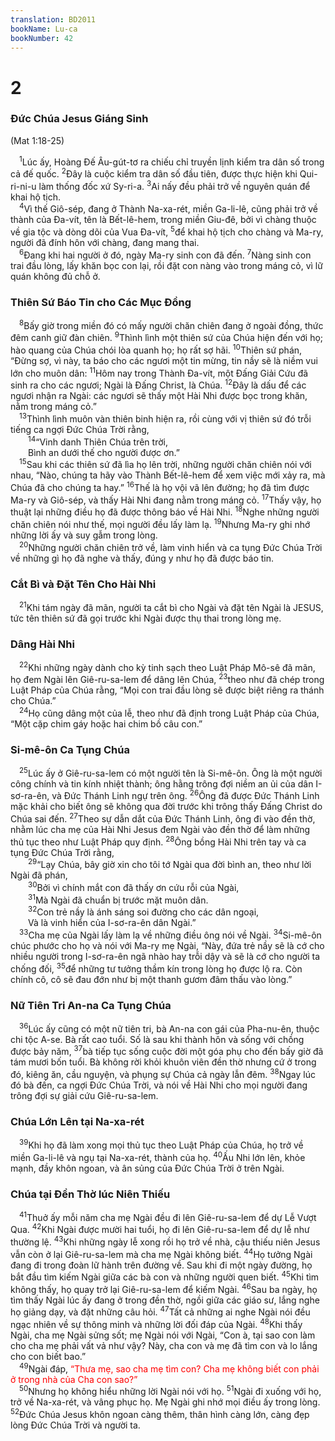 ```yaml
---
translation: BD2011
bookName: Lu-ca 
bookNumber: 42
---
```


<div class="title"><h1>2</h1><h3>Ðức Chúa Jesus Giáng Sinh</h3><p> (Mat 1:18-25)</p></div>
<span class="verse lu_2_1"> <sup>1</sup>Lúc ấy, Hoàng Ðế Âu-gút-tơ ra chiếu chỉ truyền lịnh kiểm tra dân số trong cả đế quốc. </span>
<span class="verse lu_2_2"><sup>2</sup>Ðây là cuộc kiểm tra dân số đầu tiên, được thực hiện khi Qui-ri-ni-u làm thống đốc xứ Sy-ri-a. </span>
<span class="verse lu_2_3"><sup>3</sup>Ai nấy đều phải trở về nguyên quán để khai hộ tịch.<br/></span>
<span class="verse lu_2_4"> <sup>4</sup>Vì thế Giô-sép, đang ở Thành Na-xa-rét, miền Ga-li-lê, cũng phải trở về thành của Ða-vít, tên là Bết-lê-hem, trong miền Giu-đê, bởi vì chàng thuộc về gia tộc và dòng dõi của Vua Ða-vít, </span>
<span class="verse lu_2_5"><sup>5</sup>để khai hộ tịch cho chàng và Ma-ry, người đã đính hôn với chàng, đang mang thai.<br/></span>
<span class="verse lu_2_6"> <sup>6</sup>Ðang khi hai người ở đó, ngày Ma-ry sinh con đã đến. </span>
<span class="verse lu_2_7"><sup>7</sup>Nàng sinh con trai đầu lòng, lấy khăn bọc con lại, rồi đặt con nàng vào trong máng cỏ, vì lữ quán không đủ chỗ ở.<br/></span>
<div class="title"><h3>Thiên Sứ Báo Tin cho Các Mục Ðồng</h3></div>
<span class="verse lu_2_8"> <sup>8</sup>Bấy giờ trong miền đó có mấy người chăn chiên đang ở ngoài đồng, thức đêm canh giữ đàn chiên. </span>
<span class="verse lu_2_9"><sup>9</sup>Thình lình một thiên sứ của Chúa hiện đến với họ; hào quang của Chúa chói lòa quanh họ; họ rất sợ hãi. </span>
<span class="verse lu_2_10"><sup>10</sup>Thiên sứ phán, “Ðừng sợ, vì này, ta báo cho các ngươi một tin mừng, tin nầy sẽ là niềm vui lớn cho muôn dân: </span>
<span class="verse lu_2_11"><sup>11</sup>Hôm nay trong Thành Ða-vít, một Ðấng Giải Cứu đã sinh ra cho các ngươi; Ngài là Ðấng Christ, là Chúa. </span>
<span class="verse lu_2_12"><sup>12</sup>Ðây là dấu để các ngươi nhận ra Ngài: các ngươi sẽ thấy một Hài Nhi được bọc trong khăn, nằm trong máng cỏ.”<br/></span>
<span class="verse lu_2_13"> <sup>13</sup>Thình lình muôn vàn thiên binh hiện ra, rồi cùng với vị thiên sứ đó trỗi tiếng ca ngợi Ðức Chúa Trời rằng,<br/></span>
<span class="verse lu_2_14">  <sup>14</sup>“Vinh danh Thiên Chúa trên trời,<br/>  Bình an dưới thế cho người được ơn.” <br/></span>
<span class="verse lu_2_15"> <sup>15</sup>Sau khi các thiên sứ đã lìa họ lên trời, những người chăn chiên nói với nhau, “Nào, chúng ta hãy vào Thành Bết-lê-hem để xem việc mới xảy ra, mà Chúa đã cho chúng ta hay.” </span>
<span class="verse lu_2_16"><sup>16</sup>Thế là họ vội vã lên đường; họ đã tìm được Ma-ry và Giô-sép, và thấy Hài Nhi đang nằm trong máng cỏ. </span>
<span class="verse lu_2_17"><sup>17</sup>Thấy vậy, họ thuật lại những điều họ đã được thông báo về Hài Nhi. </span>
<span class="verse lu_2_18"><sup>18</sup>Nghe những người chăn chiên nói như thế, mọi người đều lấy làm lạ. </span>
<span class="verse lu_2_19"><sup>19</sup>Nhưng Ma-ry ghi nhớ những lời ấy và suy gẫm trong lòng.<br/></span>
<span class="verse lu_2_20"> <sup>20</sup>Những người chăn chiên trở về, làm vinh hiển và ca tụng Ðức Chúa Trời về những gì họ đã nghe và thấy, đúng y như họ đã được báo tin.<br/></span>
<div class="title"><h3>Cắt Bì và Ðặt Tên Cho Hài Nhi</h3></div>
<span class="verse lu_2_21"> <sup>21</sup>Khi tám ngày đã mãn, người ta cắt bì cho Ngài và đặt tên Ngài là JESUS, tức tên thiên sứ đã gọi trước khi Ngài được thụ thai trong lòng mẹ.<br/></span>
<div class="title"><h3>Dâng Hài Nhi</h3></div>
<span class="verse lu_2_22"> <sup>22</sup>Khi những ngày dành cho kỳ tinh sạch theo Luật Pháp Mô-sê đã mãn, họ đem Ngài lên Giê-ru-sa-lem để dâng lên Chúa, </span>
<span class="verse lu_2_23"><sup>23</sup>theo như đã chép trong Luật Pháp của Chúa rằng, “Mọi con trai đầu lòng sẽ được biệt riêng ra thánh cho Chúa.” <br/></span>
<span class="verse lu_2_24"> <sup>24</sup>Họ cũng dâng một của lễ, theo như đã định trong Luật Pháp của Chúa, “Một cặp chim gáy hoặc hai chim bồ câu con.” <br/></span>
<div class="title"><h3>Si-mê-ôn Ca Tụng Chúa</h3></div>
<span class="verse lu_2_25"> <sup>25</sup>Lúc ấy ở Giê-ru-sa-lem có một người tên là Si-mê-ôn. Ông là một người công chính và tin kính nhiệt thành; ông hằng trông đợi niềm an ủi của dân I-sơ-ra-ên, và Ðức Thánh Linh ngự trên ông. </span>
<span class="verse lu_2_26"><sup>26</sup>Ông đã được Ðức Thánh Linh mặc khải cho biết ông sẽ không qua đời trước khi trông thấy Ðấng Christ do Chúa sai đến. </span>
<span class="verse lu_2_27"><sup>27</sup>Theo sự dẫn dắt của Ðức Thánh Linh, ông đi vào đền thờ, nhằm lúc cha mẹ của Hài Nhi Jesus đem Ngài vào đền thờ để làm những thủ tục theo như Luật Pháp quy định. </span>
<span class="verse lu_2_28"><sup>28</sup>Ông bồng Hài Nhi trên tay và ca tụng Ðức Chúa Trời rằng,<br/></span>
<span class="verse lu_2_29">  <sup>29</sup>“Lạy Chúa, bây giờ xin cho tôi tớ Ngài qua đời bình an, theo như lời Ngài đã phán,<br/></span>
<span class="verse lu_2_30">  <sup>30</sup>Bởi vì chính mắt con đã thấy ơn cứu rỗi của Ngài,<br/></span>
<span class="verse lu_2_31">  <sup>31</sup>Mà Ngài đã chuẩn bị trước mặt muôn dân.<br/></span>
<span class="verse lu_2_32">  <sup>32</sup>Con trẻ nầy là ánh sáng soi đường cho các dân ngoại,<br/>  Và là vinh hiển của I-sơ-ra-ên dân Ngài.”<br/></span>
<span class="verse lu_2_33"> <sup>33</sup>Cha mẹ của Ngài lấy làm lạ về những điều ông nói về Ngài. </span>
<span class="verse lu_2_34"><sup>34</sup>Si-mê-ôn chúc phước cho họ và nói với Ma-ry mẹ Ngài, “Này, đứa trẻ nầy sẽ là cớ cho nhiều người trong I-sơ-ra-ên ngã nhào hay trỗi dậy và sẽ là cớ cho người ta chống đối, </span>
<span class="verse lu_2_35"><sup>35</sup>để những tư tưởng thầm kín trong lòng họ được lộ ra. Còn chính cô, cô sẽ đau đớn như bị một thanh gươm đâm thấu vào lòng.”<br/></span>
<div class="title"><h3>Nữ Tiên Tri An-na Ca Tụng Chúa</h3></div>
<span class="verse lu_2_36"> <sup>36</sup>Lúc ấy cũng có một nữ tiên tri, bà An-na con gái của Pha-nu-ên, thuộc chi tộc A-se. Bà rất cao tuổi. Số là sau khi thành hôn và sống với chồng được bảy năm, </span>
<span class="verse lu_2_37"><sup>37</sup>bà tiếp tục sống cuộc đời một góa phụ cho đến bấy giờ đã tám mươi bốn tuổi. Bà không rời khỏi khuôn viên đền thờ nhưng cứ ở trong đó, kiêng ăn, cầu nguyện, và phụng sự Chúa cả ngày lẫn đêm. </span>
<span class="verse lu_2_38"><sup>38</sup>Ngay lúc đó bà đến, ca ngợi Ðức Chúa Trời, và nói về Hài Nhi cho mọi người đang trông đợi sự giải cứu Giê-ru-sa-lem.<br/></span>
<div class="title"><h3>Chúa Lớn Lên tại Na-xa-rét</h3></div>
<span class="verse lu_2_39"> <sup>39</sup>Khi họ đã làm xong mọi thủ tục theo Luật Pháp của Chúa, họ trở về miền Ga-li-lê và ngụ tại Na-xa-rét, thành của họ. </span>
<span class="verse lu_2_40"><sup>40</sup>Ấu Nhi lớn lên, khỏe mạnh, đầy khôn ngoan, và ân sủng của Ðức Chúa Trời ở trên Ngài.<br/></span>
<div class="title"><h3>Chúa tại Ðền Thờ lúc Niên Thiếu</h3></div>
<span class="verse lu_2_41"> <sup>41</sup>Thuở ấy mỗi năm cha mẹ Ngài đều đi lên Giê-ru-sa-lem để dự Lễ Vượt Qua. </span>
<span class="verse lu_2_42"><sup>42</sup>Khi Ngài được mười hai tuổi, họ đi lên Giê-ru-sa-lem để dự lễ như thường lệ. </span>
<span class="verse lu_2_43"><sup>43</sup>Khi những ngày lễ xong rồi họ trở về nhà, cậu thiếu niên Jesus vẫn còn ở lại Giê-ru-sa-lem mà cha mẹ Ngài không biết. </span>
<span class="verse lu_2_44"><sup>44</sup>Họ tưởng Ngài đang đi trong đoàn lữ hành trên đường về. Sau khi đi một ngày đường, họ bắt đầu tìm kiếm Ngài giữa các bà con và những người quen biết. </span>
<span class="verse lu_2_45"><sup>45</sup>Khi tìm không thấy, họ quay trở lại Giê-ru-sa-lem để kiếm Ngài. </span>
<span class="verse lu_2_46"><sup>46</sup>Sau ba ngày, họ tìm thấy Ngài lúc ấy đang ở trong đền thờ, ngồi giữa các giáo sư, lắng nghe họ giảng dạy, và đặt những câu hỏi. </span>
<span class="verse lu_2_47"><sup>47</sup>Tất cả những ai nghe Ngài nói đều ngạc nhiên về sự thông minh và những lời đối đáp của Ngài. </span>
<span class="verse lu_2_48"><sup>48</sup>Khi thấy Ngài, cha mẹ Ngài sửng sốt; mẹ Ngài nói với Ngài, “Con à, tại sao con làm cho cha mẹ phải vất vả như vậy? Này, cha con và mẹ đã tìm con và lo lắng cho con biết bao.”<br/></span>
<span class="verse lu_2_49"> <sup>49</sup>Ngài đáp, <font color="red">“Thưa mẹ, sao cha mẹ tìm con? Cha mẹ không biết con phải ở trong nhà của Cha con sao?”</font><br/></span>
<span class="verse lu_2_50"> <sup>50</sup>Nhưng họ không hiểu những lời Ngài nói với họ. </span>
<span class="verse lu_2_51"><sup>51</sup>Ngài đi xuống với họ, trở về Na-xa-rét, và vâng phục họ. Mẹ Ngài ghi nhớ mọi điều ấy trong lòng. </span>
<span class="verse lu_2_52"><sup>52</sup>Ðức Chúa Jesus khôn ngoan càng thêm, thân hình càng lớn, càng đẹp lòng Ðức Chúa Trời và người ta.<br/></span>
